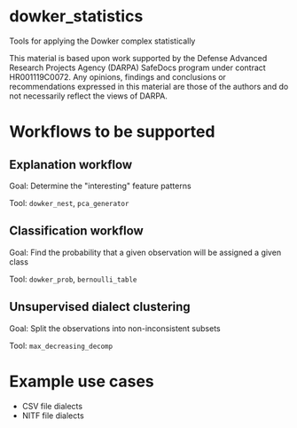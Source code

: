 # dowker_statistics
Tools for applying the Dowker complex statistically

This material is based upon work supported by the Defense Advanced Research 
Projects Agency (DARPA) SafeDocs program under contract HR001119C0072. 
Any opinions, findings and conclusions or recommendations expressed in 
this material are those of the authors and do not necessarily reflect the 
views of DARPA.

# Workflows to be supported

## Explanation workflow

Goal: Determine the "interesting" feature patterns

Tool: `dowker_nest`, `pca_generator`

## Classification workflow

Goal: Find the probability that a given observation will be assigned a given class

Tool: `dowker_prob`, `bernoulli_table`

## Unsupervised dialect clustering

Goal: Split the observations into non-inconsistent subsets

Tool: `max_decreasing_decomp`

# Example use cases

* CSV file dialects
* NITF file dialects